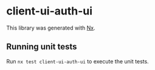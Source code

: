 # client-ui-auth-ui

This library was generated with [Nx](https://nx.dev).


## Running unit tests

Run `nx test client-ui-auth-ui` to execute the unit tests.

